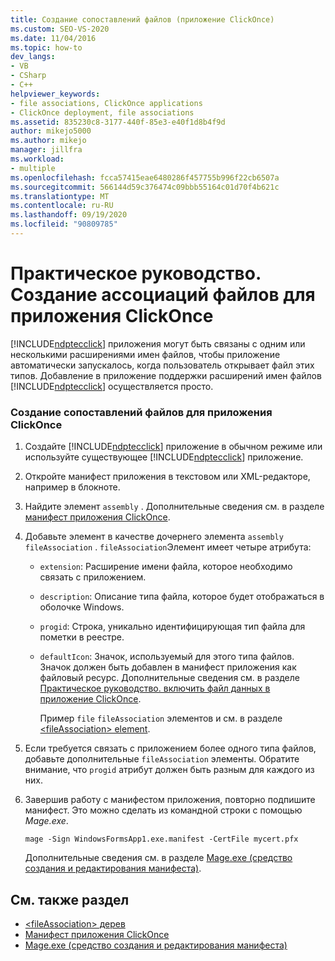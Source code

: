 ```yaml
---
title: Создание сопоставлений файлов (приложение ClickOnce)
ms.custom: SEO-VS-2020
ms.date: 11/04/2016
ms.topic: how-to
dev_langs:
- VB
- CSharp
- C++
helpviewer_keywords:
- file associations, ClickOnce applications
- ClickOnce deployment, file associations
ms.assetid: 835230c8-3177-440f-85e3-e40f1d8b4f9d
author: mikejo5000
ms.author: mikejo
manager: jillfra
ms.workload:
- multiple
ms.openlocfilehash: fcca57415eae6480286f457755b996f22cb6507a
ms.sourcegitcommit: 566144d59c376474c09bbb55164c01d70f4b621c
ms.translationtype: MT
ms.contentlocale: ru-RU
ms.lasthandoff: 09/19/2020
ms.locfileid: "90809785"
---
```

# <a name="how-to-create-file-associations-for-a-clickonce-application"></a>Практическое руководство. Создание ассоциаций файлов для приложения ClickOnce
[!INCLUDE[ndptecclick](../deployment/includes/ndptecclick_md.md)] приложения могут быть связаны с одним или несколькими расширениями имен файлов, чтобы приложение автоматически запускалось, когда пользователь открывает файл этих типов. Добавление в приложение поддержки расширений имен файлов [!INCLUDE[ndptecclick](../deployment/includes/ndptecclick_md.md)] осуществляется просто.

### <a name="to-create-file-associations-for-a-clickonce-application"></a>Создание сопоставлений файлов для приложения ClickOnce

1. Создайте [!INCLUDE[ndptecclick](../deployment/includes/ndptecclick_md.md)] приложение в обычном режиме или используйте существующее [!INCLUDE[ndptecclick](../deployment/includes/ndptecclick_md.md)] приложение.

2. Откройте манифест приложения в текстовом или XML-редакторе, например в блокноте.

3. Найдите элемент `assembly` . Дополнительные сведения см. в разделе [манифест приложения ClickOnce](../deployment/clickonce-application-manifest.md).

4. Добавьте элемент в качестве дочернего элемента `assembly` `fileAssociation` . `fileAssociation`Элемент имеет четыре атрибута:

   - `extension`: Расширение имени файла, которое необходимо связать с приложением.

   - `description`: Описание типа файла, которое будет отображаться в оболочке Windows.

   - `progid`: Строка, уникально идентифицирующая тип файла для пометки в реестре.

   - `defaultIcon`: Значок, используемый для этого типа файлов. Значок должен быть добавлен в манифест приложения как файловый ресурс. Дополнительные сведения см. в разделе [Практическое руководство. включить файл данных в приложение ClickOnce](../deployment/how-to-include-a-data-file-in-a-clickonce-application.md).

     Пример `file` `fileAssociation` элементов и см. в разделе [ \<fileAssociation> element](../deployment/fileassociation-element-clickonce-application.md).

5. Если требуется связать с приложением более одного типа файлов, добавьте дополнительные `fileAssociation` элементы. Обратите внимание, что `progid` атрибут должен быть разным для каждого из них.

6. Завершив работу с манифестом приложения, повторно подпишите манифест. Это можно сделать из командной строки с помощью *Mage.exe*.

    `mage -Sign WindowsFormsApp1.exe.manifest -CertFile mycert.pfx`

    Дополнительные сведения см. в разделе [Mage.exe (средство создания и редактирования манифеста)](/dotnet/framework/tools/mage-exe-manifest-generation-and-editing-tool).

## <a name="see-also"></a>См. также раздел
- [\<fileAssociation> дерев](../deployment/fileassociation-element-clickonce-application.md)
- [Манифест приложения ClickOnce](../deployment/clickonce-application-manifest.md)
- [Mage.exe (средство создания и редактирования манифеста)](/dotnet/framework/tools/mage-exe-manifest-generation-and-editing-tool)